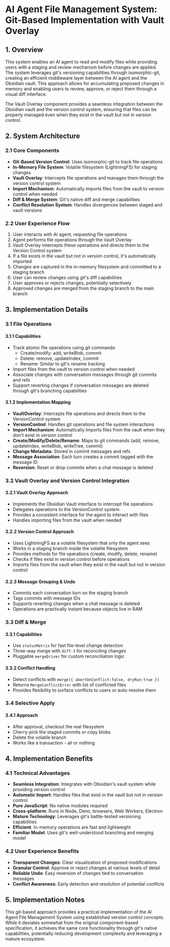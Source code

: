 # AI Agent File Management System: Git-Based Implementation with Vault Overlay

## 1. Overview

This system enables an AI agent to read and modify files while providing users with a staging and review mechanism before changes are applied. The system leverages git's versioning capabilities through isomorphic-git, creating an efficient middleware layer between the AI agent and the Obsidian vault. This approach allows for accumulating proposed changes in memory and enabling users to review, approve, or reject them through a visual diff interface.

The Vault Overlay component provides a seamless integration between the Obsidian vault and the version control system, ensuring that files can be properly managed even when they exist in the vault but not in version control.

## 2. System Architecture

### 2.1 Core Components

* **Git-Based Version Control**: Uses isomorphic-git to track file operations
* **In-Memory File System**: Volatile filesystem (LightningFS) for staging changes
* **Vault Overlay**: Intercepts file operations and manages them through the version control system
* **Import Mechanism**: Automatically imports files from the vault to version control when needed
* **Diff & Merge System**: Git's native diff and merge capabilities
* **Conflict Resolution System**: Handles divergences between staged and vault versions

### 2.2 User Experience Flow

1. User interacts with AI agent, requesting file operations
2. Agent performs file operations through the Vault Overlay
3. Vault Overlay intercepts these operations and directs them to the Version Control system
4. If a file exists in the vault but not in version control, it's automatically imported
5. Changes are captured in the in-memory filesystem and committed to a staging branch
6. User can review changes using git's diff capabilities
7. User approves or rejects changes, potentially selectively
8. Approved changes are merged from the staging branch to the main branch

## 3. Implementation Details

### 3.1 File Operations

#### 3.1.1 Capabilities

* Track atomic file operations using git commands:
  * Create/modify: add, writeBlob, commit
  * Delete: remove, updateIndex, commit
  * Rename: Similar to git's rename tracking
* Import files from the vault to version control when needed
* Associate changes with conversation messages through git commits and refs
* Support reverting changes if conversation messages are deleted through git's branching capabilities

#### 3.1.2 Implementation Mapping

* **VaultOverlay**: Intercepts file operations and directs them to the VersionControl system
* **VersionControl**: Handles git operations and file system interactions
* **Import Mechanism**: Automatically imports files from the vault when they don't exist in version control
* **Create/Modify/Delete/Rename**: Maps to git commands (add, remove, updateIndex, writeBlob, writeTree, commit)
* **Change Metadata**: Stored in commit messages and refs
* **Message Association**: Each turn creates a commit tagged with the message ID
* **Reversion**: Reset or drop commits when a chat message is deleted

### 3.2 Vault Overlay and Version Control Integration

#### 3.2.1 Vault Overlay Approach

* Implements the Obsidian Vault interface to intercept file operations
* Delegates operations to the VersionControl system
* Provides a consistent interface for the agent to interact with files
* Handles importing files from the vault when needed

#### 3.2.2 Version Control Approach

* Uses LightningFS as a volatile filesystem that only the agent sees
* Works in a staging branch inside the volatile filesystem
* Provides methods for file operations (create, modify, delete, rename)
* Checks if files exist in version control before operations
* Imports files from the vault when they exist in the vault but not in version control

#### 3.2.3 Message Grouping & Undo

* Commits each conversation turn on the staging branch
* Tags commits with message IDs
* Supports reverting changes when a chat message is deleted
* Operations are practically instant because objects live in RAM

### 3.3 Diff & Merge

#### 3.3.1 Capabilities

* Use `statusMatrix` for fast file-level change detection
* Three-way merge with `diff-3` for reconciling changes
* Pluggable `mergeDriver` for custom reconciliation logic

#### 3.3.2 Conflict Handling

* Detect conflicts with `merge({ abortOnConflict:false, dryRun:true })`
* Returns `MergeConflictError` with list of conflicted files
* Provides flexibility to surface conflicts to users or auto-resolve them

### 3.4 Selective Apply

#### 3.4.1 Approach

* After approval, checkout the real filesystem
* Cherry-pick the staged commits or copy blobs
* Delete the volatile branch
* Works like a transaction - all or nothing

## 4. Implementation Benefits

### 4.1 Technical Advantages

* **Seamless Integration**: Integrates with Obsidian's vault system while providing version control
* **Automatic Import**: Handles files that exist in the vault but not in version control
* **Pure JavaScript**: No native modules required
* **Cross-platform**: Runs in Node, Deno, browsers, Web Workers, Electron
* **Mature Technology**: Leverages git's battle-tested versioning capabilities
* **Efficient**: In-memory operations are fast and lightweight
* **Familiar Model**: Uses git's well-understood branching and merging model

### 4.2 User Experience Benefits

* **Transparent Changes**: Clear visualization of proposed modifications
* **Granular Control**: Approve or reject changes at various levels of detail
* **Reliable Undo**: Easy reversion of changes tied to conversation messages
* **Conflict Awareness**: Early detection and resolution of potential conflicts

## 5. Implementation Notes

This git-based approach provides a practical implementation of the AI Agent File Management System using established version control concepts. While it deviates somewhat from the original component-based specification, it achieves the same core functionality through git's native capabilities, potentially reducing development complexity and leveraging a mature ecosystem.


